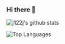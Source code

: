 ### Hi there 👋

![j122j's github stats](https://github-readme-stats.vercel.app/api?username=j122j&show_icons=true&count_private=true&theme=radical)

![Top Languages](https://github-readme-stats.vercel.app/api/top-langs/?username=j122j&theme=radical)
